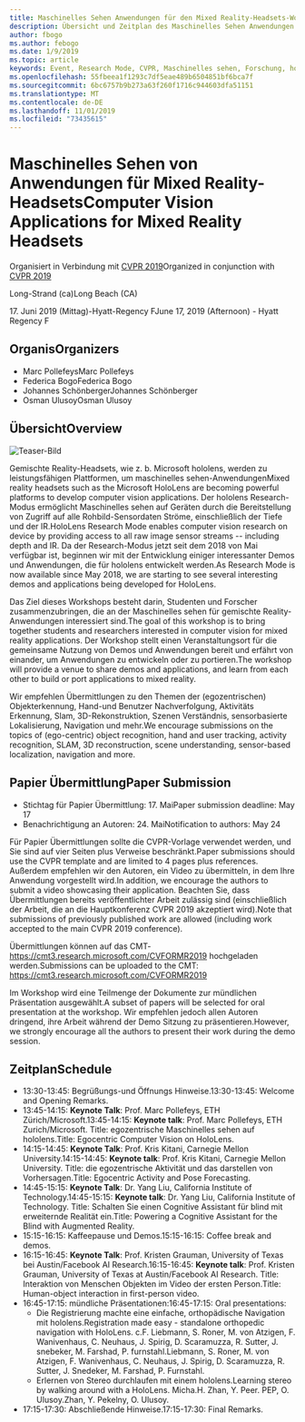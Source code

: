 ```yaml
---
title: Maschinelles Sehen Anwendungen für den Mixed Reality-Headsets-Workshop bei CVPR 2019
description: Übersicht und Zeitplan des Maschinelles Sehen Anwendungen für den Remix-Workshop für gemischte Realität, die auf der CVPR-Konferenz am 2019. Juni geliefert werden.
author: fbogo
ms.author: febogo
ms.date: 1/9/2019
ms.topic: article
keywords: Event, Research Mode, CVPR, Maschinelles sehen, Forschung, hololens
ms.openlocfilehash: 55fbeea1f1293c7df5eae489b6504851bf6bca7f
ms.sourcegitcommit: 6bc6757b9b273a63f260f1716c944603dfa51151
ms.translationtype: MT
ms.contentlocale: de-DE
ms.lasthandoff: 11/01/2019
ms.locfileid: "73435615"
---
```

# <a name="computer-vision-applications-for-mixed-reality-headsets"></a><span data-ttu-id="a99c2-104">Maschinelles Sehen von Anwendungen für Mixed Reality-Headsets</span><span class="sxs-lookup"><span data-stu-id="a99c2-104">Computer Vision Applications for Mixed Reality Headsets</span></span>

<span data-ttu-id="a99c2-105">Organisiert in Verbindung mit [CVPR 2019](https://cvpr2019.thecvf.com/)</span><span class="sxs-lookup"><span data-stu-id="a99c2-105">Organized in conjunction with [CVPR 2019](https://cvpr2019.thecvf.com/)</span></span>

<span data-ttu-id="a99c2-106">Long-Strand (ca)</span><span class="sxs-lookup"><span data-stu-id="a99c2-106">Long Beach (CA)</span></span>

<span data-ttu-id="a99c2-107">17. Juni 2019 (Mittag)-Hyatt-Regency F</span><span class="sxs-lookup"><span data-stu-id="a99c2-107">June 17, 2019 (Afternoon) - Hyatt Regency F</span></span>


## <a name="organizers"></a><span data-ttu-id="a99c2-108">Organis</span><span class="sxs-lookup"><span data-stu-id="a99c2-108">Organizers</span></span>
* <span data-ttu-id="a99c2-109">Marc Pollefeys</span><span class="sxs-lookup"><span data-stu-id="a99c2-109">Marc Pollefeys</span></span>
* <span data-ttu-id="a99c2-110">Federica Bogo</span><span class="sxs-lookup"><span data-stu-id="a99c2-110">Federica Bogo</span></span>
* <span data-ttu-id="a99c2-111">Johannes Schönberger</span><span class="sxs-lookup"><span data-stu-id="a99c2-111">Johannes Schönberger</span></span>
* <span data-ttu-id="a99c2-112">Osman Ulusoy</span><span class="sxs-lookup"><span data-stu-id="a99c2-112">Osman Ulusoy</span></span>

## <a name="overview"></a><span data-ttu-id="a99c2-113">Übersicht</span><span class="sxs-lookup"><span data-stu-id="a99c2-113">Overview</span></span>

![Teaser-Bild](images/cvpr2019_teaser2.jpg)

<span data-ttu-id="a99c2-115">Gemischte Reality-Headsets, wie z. b. Microsoft hololens, werden zu leistungsfähigen Plattformen, um maschinelles sehen-Anwendungen</span><span class="sxs-lookup"><span data-stu-id="a99c2-115">Mixed reality headsets such as the Microsoft HoloLens are becoming powerful platforms to develop computer vision applications.</span></span> <span data-ttu-id="a99c2-116">Der hololens Research-Modus ermöglicht Maschinelles sehen auf Geräten durch die Bereitstellung von Zugriff auf alle Rohbild-Sensordaten Ströme, einschließlich der Tiefe und der IR.</span><span class="sxs-lookup"><span data-stu-id="a99c2-116">HoloLens Research Mode enables computer vision research on device by providing access to all raw image sensor streams -- including depth and IR.</span></span> <span data-ttu-id="a99c2-117">Da der Research-Modus jetzt seit dem 2018 von Mai verfügbar ist, beginnen wir mit der Entwicklung einiger interessanter Demos und Anwendungen, die für hololens entwickelt werden.</span><span class="sxs-lookup"><span data-stu-id="a99c2-117">As Research Mode is now available since May 2018, we are starting to see several interesting demos and applications being developed for HoloLens.</span></span> 

<span data-ttu-id="a99c2-118">Das Ziel dieses Workshops besteht darin, Studenten und Forscher zusammenzubringen, die an der Maschinelles sehen für gemischte Reality-Anwendungen interessiert sind.</span><span class="sxs-lookup"><span data-stu-id="a99c2-118">The goal of this workshop is to bring together students and researchers interested in computer vision for mixed reality applications.</span></span> <span data-ttu-id="a99c2-119">Der Workshop stellt einen Veranstaltungsort für die gemeinsame Nutzung von Demos und Anwendungen bereit und erfährt von einander, um Anwendungen zu entwickeln oder zu portieren.</span><span class="sxs-lookup"><span data-stu-id="a99c2-119">The workshop will provide a venue to share demos and applications, and learn from each other to build or port applications to mixed reality.</span></span> 

<span data-ttu-id="a99c2-120">Wir empfehlen Übermittlungen zu den Themen der (egozentrischen) Objekterkennung, Hand-und Benutzer Nachverfolgung, Aktivitäts Erkennung, Slam, 3D-Rekonstruktion, Szenen Verständnis, sensorbasierte Lokalisierung, Navigation und mehr.</span><span class="sxs-lookup"><span data-stu-id="a99c2-120">We encourage submissions on the topics of (ego-centric) object recognition, hand and user tracking, activity recognition, SLAM, 3D reconstruction, scene understanding, sensor-based localization, navigation and more.</span></span>

## <a name="paper-submission"></a><span data-ttu-id="a99c2-121">Papier Übermittlung</span><span class="sxs-lookup"><span data-stu-id="a99c2-121">Paper Submission</span></span>
* <span data-ttu-id="a99c2-122">Stichtag für Papier Übermittlung: 17. Mai</span><span class="sxs-lookup"><span data-stu-id="a99c2-122">Paper submission deadline: May 17</span></span>
* <span data-ttu-id="a99c2-123">Benachrichtigung an Autoren: 24. Mai</span><span class="sxs-lookup"><span data-stu-id="a99c2-123">Notification to authors: May 24</span></span>

<span data-ttu-id="a99c2-124">Für Papier Übermittlungen sollte die CVPR-Vorlage verwendet werden, und Sie sind auf vier Seiten plus Verweise beschränkt.</span><span class="sxs-lookup"><span data-stu-id="a99c2-124">Paper submissions should use the CVPR template and are limited to 4 pages plus references.</span></span> <span data-ttu-id="a99c2-125">Außerdem empfehlen wir den Autoren, ein Video zu übermitteln, in dem Ihre Anwendung vorgestellt wird.</span><span class="sxs-lookup"><span data-stu-id="a99c2-125">In addition, we encourage the authors to submit a video showcasing their application.</span></span>
<span data-ttu-id="a99c2-126">Beachten Sie, dass Übermittlungen bereits veröffentlichter Arbeit zulässig sind (einschließlich der Arbeit, die an die Hauptkonferenz CVPR 2019 akzeptiert wird).</span><span class="sxs-lookup"><span data-stu-id="a99c2-126">Note that submissions of previously published work are allowed (including work accepted to the main CVPR 2019 conference).</span></span> 

<span data-ttu-id="a99c2-127">Übermittlungen können auf das CMT- https://cmt3.research.microsoft.com/CVFORMR2019 hochgeladen werden.</span><span class="sxs-lookup"><span data-stu-id="a99c2-127">Submissions can be uploaded to the CMT: https://cmt3.research.microsoft.com/CVFORMR2019</span></span>

<span data-ttu-id="a99c2-128">Im Workshop wird eine Teilmenge der Dokumente zur mündlichen Präsentation ausgewählt.</span><span class="sxs-lookup"><span data-stu-id="a99c2-128">A subset of papers will be selected for oral presentation at the workshop.</span></span> <span data-ttu-id="a99c2-129">Wir empfehlen jedoch allen Autoren dringend, ihre Arbeit während der Demo Sitzung zu präsentieren.</span><span class="sxs-lookup"><span data-stu-id="a99c2-129">However, we strongly encourage all the authors to present their work during the demo session.</span></span>


## <a name="schedule"></a><span data-ttu-id="a99c2-130">Zeitplan</span><span class="sxs-lookup"><span data-stu-id="a99c2-130">Schedule</span></span>
* <span data-ttu-id="a99c2-131">13:30-13:45: Begrüßungs-und Öffnungs Hinweise.</span><span class="sxs-lookup"><span data-stu-id="a99c2-131">13:30-13:45: Welcome and Opening Remarks.</span></span>
* <span data-ttu-id="a99c2-132">13:45-14:15: **Keynote Talk**: Prof. Marc Pollefeys, ETH Zürich/Microsoft.</span><span class="sxs-lookup"><span data-stu-id="a99c2-132">13:45-14:15: **Keynote talk**: Prof. Marc Pollefeys, ETH Zurich/Microsoft.</span></span> <span data-ttu-id="a99c2-133">Title: egozentrische Maschinelles sehen auf hololens.</span><span class="sxs-lookup"><span data-stu-id="a99c2-133">Title: Egocentric Computer Vision on HoloLens.</span></span>
* <span data-ttu-id="a99c2-134">14:15-14:45: **Keynote Talk**: Prof. Kris Kitani, Carnegie Mellon University.</span><span class="sxs-lookup"><span data-stu-id="a99c2-134">14:15-14:45: **Keynote talk**: Prof. Kris Kitani, Carnegie Mellon University.</span></span> <span data-ttu-id="a99c2-135">Title: die egozentrische Aktivität und das darstellen von Vorhersagen.</span><span class="sxs-lookup"><span data-stu-id="a99c2-135">Title: Egocentric Activity and Pose Forecasting.</span></span>
* <span data-ttu-id="a99c2-136">14:45-15:15: **Keynote Talk**: Dr. Yang Liu, California Institute of Technology.</span><span class="sxs-lookup"><span data-stu-id="a99c2-136">14:45-15:15: **Keynote talk**: Dr. Yang Liu, California Institute of Technology.</span></span> <span data-ttu-id="a99c2-137">Title: Schalten Sie einen Cognitive Assistant für blind mit erweiternde Realität ein.</span><span class="sxs-lookup"><span data-stu-id="a99c2-137">Title: Powering a Cognitive Assistant for the Blind with Augmented Reality.</span></span>
* <span data-ttu-id="a99c2-138">15:15-16:15: Kaffeepause und Demos.</span><span class="sxs-lookup"><span data-stu-id="a99c2-138">15:15-16:15: Coffee break and demos.</span></span>
* <span data-ttu-id="a99c2-139">16:15-16:45: **Keynote Talk**: Prof. Kristen Grauman, University of Texas bei Austin/Facebook AI Research.</span><span class="sxs-lookup"><span data-stu-id="a99c2-139">16:15-16:45: **Keynote talk**: Prof. Kristen Grauman, University of Texas at Austin/Facebook AI Research.</span></span> <span data-ttu-id="a99c2-140">Title: Interaktion von Menschen Objekten im Video der ersten Person.</span><span class="sxs-lookup"><span data-stu-id="a99c2-140">Title: Human-object interaction in first-person video.</span></span>
* <span data-ttu-id="a99c2-141">16:45-17:15: mündliche Präsentationen:</span><span class="sxs-lookup"><span data-stu-id="a99c2-141">16:45-17:15: Oral presentations:</span></span>
    * <span data-ttu-id="a99c2-142">Die Registrierung machte eine einfache, orthopädische Navigation mit hololens.</span><span class="sxs-lookup"><span data-stu-id="a99c2-142">Registration made easy - standalone orthopedic navigation with HoloLens.</span></span> <span data-ttu-id="a99c2-143">c.</span><span class="sxs-lookup"><span data-stu-id="a99c2-143">F.</span></span> <span data-ttu-id="a99c2-144">Liebmann, S. Roner, M. von Atzigen, F. Wanivenhaus, C. Neuhaus, J. Spirig, D. Scaramuzza, R. Sutter, J. snebeker, M. Farshad, P. furnstahl.</span><span class="sxs-lookup"><span data-stu-id="a99c2-144">Liebmann, S. Roner, M. von Atzigen, F. Wanivenhaus, C. Neuhaus, J. Spirig, D. Scaramuzza, R. Sutter, J. Snedeker, M. Farshad, P. Furnstahl.</span></span>
    * <span data-ttu-id="a99c2-145">Erlernen von Stereo durchlaufen mit einem hololens.</span><span class="sxs-lookup"><span data-stu-id="a99c2-145">Learning stereo by walking around with a HoloLens.</span></span> <span data-ttu-id="a99c2-146">Micha.</span><span class="sxs-lookup"><span data-stu-id="a99c2-146">H.</span></span> <span data-ttu-id="a99c2-147">Zhan, Y. Peer. PEP, O. Ulusoy.</span><span class="sxs-lookup"><span data-stu-id="a99c2-147">Zhan, Y. Pekelny, O. Ulusoy.</span></span>
* <span data-ttu-id="a99c2-148">17:15-17:30: Abschließende Hinweise.</span><span class="sxs-lookup"><span data-stu-id="a99c2-148">17:15-17:30: Final Remarks.</span></span>
